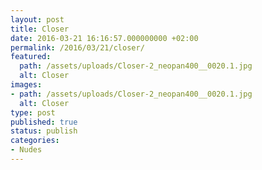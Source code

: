 ```yaml
---
layout: post
title: Closer
date: 2016-03-21 16:16:57.000000000 +02:00
permalink: /2016/03/21/closer/
featured:
  path: /assets/uploads/Closer-2_neopan400__0020.1.jpg
  alt: Closer
images:
- path: /assets/uploads/Closer-2_neopan400__0020.1.jpg
  alt: Closer
type: post
published: true
status: publish
categories:
- Nudes
---
```

